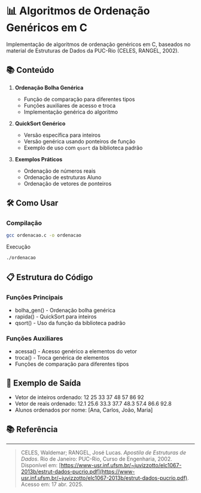 # 📊 Algoritmos de Ordenação Genéricos em C

Implementação de algoritmos de ordenação genéricos em C, baseados no material de Estruturas de Dados da PUC-Rio (CELES, RANGEL, 2002).

## 📚 Conteúdo

1. **Ordenação Bolha Genérica**
   - Função de comparação para diferentes tipos
   - Funções auxiliares de acesso e troca
   - Implementação genérica do algoritmo

2. **QuickSort Genérico**
   - Versão específica para inteiros
   - Versão genérica usando ponteiros de função
   - Exemplo de uso com `qsort` da biblioteca padrão

3. **Exemplos Práticos**
   - Ordenação de números reais
   - Ordenação de estruturas Aluno
   - Ordenação de vetores de ponteiros

## 🛠 Como Usar

### Compilação

```bash
gcc ordenacao.c -o ordenacao
```

Execução

```bash
./ordenacao
```

## 📋 Estrutura do Código

### Funções Principais

- bolha_gen() - Ordenação bolha genérica
- rapida() - QuickSort para inteiros
- qsort() - Uso da função da biblioteca padrão

### Funções Auxiliares

- acessa() - Acesso genérico a elementos do vetor
- troca() - Troca genérica de elementos
- Funções de comparação para diferentes tipos

## 📝 Exemplo de Saída

- Vetor de inteiros ordenado: 12 25 33 37 48 57 86 92 
- Vetor de reais ordenado: 12.1 25.6 33.3 37.7 48.3 57.4 86.6 92.8
- Alunos ordenados por nome: [Ana, Carlos, João, Maria]

## 📚 Referência

---

> CELES, Waldemar; RANGEL, José Lucas. *Apostila de Estruturas de Dados*. Rio de Janeiro: PUC-Rio, Curso de Engenharia, 2002. Disponível em: [https://www-usr.inf.ufsm.br/~juvizzotto/elc1067-2013b/estrut-dados-pucrio.pdf](https://www-usr.inf.ufsm.br/~juvizzotto/elc1067-2013b/estrut-dados-pucrio.pdf). Acesso em: 17 abr. 2025.
